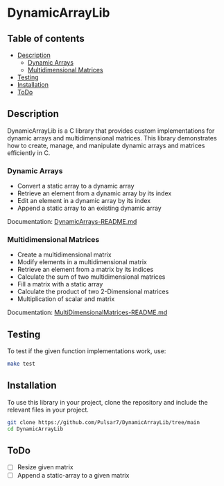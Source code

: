 <h1>DynamicArrayLib</h1>


<h2>Table of contents</h2>

- [Description](#description)
  - [Dynamic Arrays](#dynamic-arrays)
  - [Multidimensional Matrices](#multidimensional-matrices)
- [Testing](#testing)
- [Installation](#installation)
- [ToDo](#todo)


## Description

DynamicArrayLib is a C library that provides custom implementations for dynamic arrays and multidimensional matrices. This library demonstrates how to create, manage, and manipulate dynamic arrays and matrices efficiently in C.



### Dynamic Arrays

- Convert a static array to a dynamic array
- Retrieve an element from a dynamic array by its index
- Edit an element in a dynamic array by its index
- Append a static array to an existing dynamic array

Documentation: [DynamicArrays-README.md](./DynamicArrays-README.md)

### Multidimensional Matrices

- Create a multidimensional matrix
- Modify elements in a multidimensional matrix
- Retrieve an element from a matrix by its indices
- Calculate the sum of two multidimensional matrices
- Fill a matrix with a static array
- Calculate the product of two 2-Dimensional matrices
- Multiplication of scalar and matrix


Documentation: [MultiDimensionalMatrices-README.md](./MultiDimensionalMatrices-README.md)


## Testing

To test if the given function implementations work, use: 

```BASH
make test
```

## Installation

To use this library in your project, clone the repository and include the relevant files in your project.

```bash
git clone https://github.com/Pulsar7/DynamicArrayLib/tree/main
cd DynamicArrayLib
```

## ToDo

- [ ] Resize given matrix
- [ ] Append a static-array to a given matrix